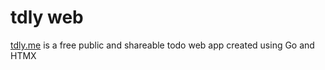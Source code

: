 # tdly web
[tdly.me](https://tdly.me) is a free public and shareable todo web app created using Go and HTMX
